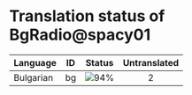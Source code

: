 # Translation status of BgRadio@spacy01

Language | ID | Status | Untranslated
---------|:--:|:------:|:-----------:
Bulgarian | bg | ![94%](http://progressed.io/bar/94) | 2
